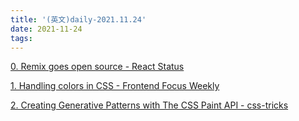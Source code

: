 ```yaml
---
title: '(英文)daily-2021.11.24'
date: 2021-11-24
tags:
---
```


[0. Remix goes open source - React Status](https://react.statuscode.com/issues/266)

[1. Handling colors in CSS - Frontend Focus Weekly](https://frontendfoc.us/issues/518)

[2. Creating Generative Patterns with The CSS Paint API - css-tricks](https://css-tricks.com/creating-generative-patterns-with-the-css-paint-api/)